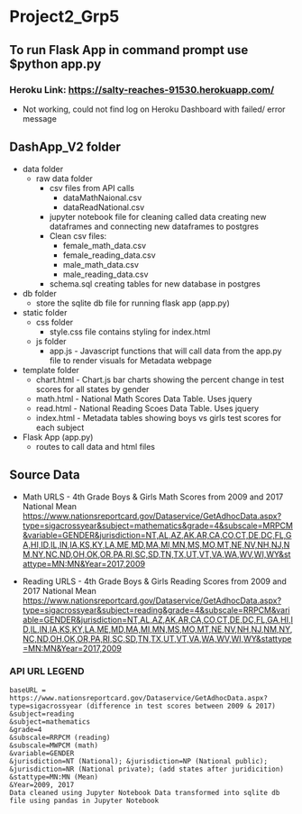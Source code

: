 # Project2_Grp5
## To run Flask App in command prompt use $python app.py

### Heroku Link: https://salty-reaches-91530.herokuapp.com/
* Not working, could not find log on Heroku Dashboard with failed/ error message 

## DashApp_V2 folder 
* data folder 
    * raw data folder  
        * csv files from API calls 
            * dataMathNaional.csv
            * dataReadNational.csv
        * jupyter notebook file for cleaning called data creating new dataframes and connecting new dataframes to postgres 
        * Clean csv files: 
            * female_math_data.csv
            * female_reading_data.csv
            * male_math_data.csv
            * male_reading_data.csv
        * schema.sql creating tables for new database in postgres 
* db folder
    * store the sqlite db file for running flask app (app.py)
* static folder
    * css folder
        * style.css file contains styling for index.html
    * js folder
        * app.js - Javascript functions that will call data from the app.py file to render visuals for Metadata webpage
* template folder
    * chart.html - Chart.js bar charts showing the percent change in test scores for all states by gender 
    * math.html - National Math Scores Data Table. Uses jquery 
    * read.html - National Reading Scoes Data Table. Uses jquery
    * index.html - Metadata tables showing boys vs girls test scores for each subject 
* Flask App (app.py)  
    * routes to call data and html files 


## Source Data 

* Math URLS - 4th Grade Boys & Girls Math Scores from 2009 and 2017
National Mean https://www.nationsreportcard.gov/Dataservice/GetAdhocData.aspx?type=sigacrossyear&subject=mathematics&grade=4&subscale=MRPCM&variable=GENDER&jurisdiction=NT,AL,AZ,AK,AR,CA,CO,CT,DE,DC,FL,GA,HI,ID,IL,IN,IA,KS,KY,LA,ME,MD,MA,MI,MN,MS,MO,MT,NE,NV,NH,NJ,NM,NY,NC,ND,OH,OK,OR,PA,RI,SC,SD,TN,TX,UT,VT,VA,WA,WV,WI,WY&stattype=MN:MN&Year=2017,2009

* Reading URLS - 4th Grade Boys & Girls Reading Scores from 2009 and 2017
National Mean https://www.nationsreportcard.gov/Dataservice/GetAdhocData.aspx?type=sigacrossyear&subject=reading&grade=4&subscale=RRPCM&variable=GENDER&jurisdiction=NT,AL,AZ,AK,AR,CA,CO,CT,DE,DC,FL,GA,HI,ID,IL,IN,IA,KS,KY,LA,ME,MD,MA,MI,MN,MS,MO,MT,NE,NV,NH,NJ,NM,NY,NC,ND,OH,OK,OR,PA,RI,SC,SD,TN,TX,UT,VT,VA,WA,WV,WI,WY&stattype=MN:MN&Year=2017,2009

### API URL LEGEND
    baseURL = https://www.nationsreportcard.gov/Dataservice/GetAdhocData.aspx?
    type=sigacrossyear (difference in test scores between 2009 & 2017)
    &subject=reading
    &subject=mathematics
    &grade=4
    &subscale=RRPCM (reading)
    &subscale=MWPCM (math)
    &variable=GENDER
    &jurisdiction=NT (National); &jurisdiction=NP (National public); &jurisdiction=NR (National private); (add states after juridicition)
    &stattype=MN:MN (Mean)
    &Year=2009, 2017
    Data cleaned using Jupyter Notebook Data transformed into sqlite db file using pandas in Jupyter Notebook
